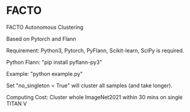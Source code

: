 # FACTO
FACTO Autonomous Clustering

Based on Pytorch and Flann

Requirement: Python3, Pytorch, PyFlann, Scikit-learn, SciPy is required.

Python Flann: "pip install pyflann-py3"

Example: "python example.py" 

Set "no_singleton = True" will cluster all samples (and take longer).

Computing Cost: Cluster whole ImageNet2021 within 30 mins on single TITAN V
